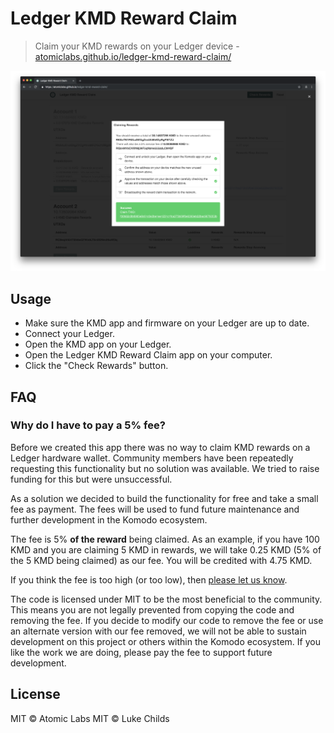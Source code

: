 # Ledger KMD Reward Claim

> Claim your KMD rewards on your Ledger device - [atomiclabs.github.io/ledger-kmd-reward-claim/](https://atomiclabs.github.io/ledger-kmd-reward-claim/)

![](/screenshot.png)

## Usage

- Make sure the KMD app and firmware on your Ledger are up to date.
- Connect your Ledger.
- Open the KMD app on your Ledger.
- Open the Ledger KMD Reward Claim app on your computer.
- Click the "Check Rewards" button.

## FAQ

### Why do I have to pay a 5% fee?

Before we created this app there was no way to claim KMD rewards on a Ledger hardware wallet. Community members have been repeatedly requesting this functionality but no solution was available. We tried to raise funding for this but were unsuccessful.

As a solution we decided to build the functionality for free and take a small fee as payment. The fees will be used to fund future maintenance and further development in the Komodo ecosystem.

The fee is 5% **of the reward** being claimed. As an example, if you have 100 KMD and you are claiming 5 KMD in rewards, we will take 0.25 KMD (5% of the 5 KMD being claimed) as our fee. You will be credited with 4.75 KMD.

If you think the fee is too high (or too low), then [please let us know](https://github.com/atomiclabs/ledger-kmd-reward-claim/issues/2).

The code is licensed under MIT to be the most beneficial to the community. This means you are not legally prevented from copying the code and removing the fee. If you decide to modify our code to remove the fee or use an alternate version with our fee removed, we will not be able to sustain development on this project or others within the Komodo ecosystem. If you like the work we are doing, please pay the fee to support future development.

## License

MIT © Atomic Labs
MIT © Luke Childs
